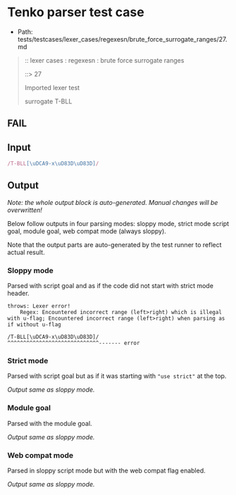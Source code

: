 # Tenko parser test case

- Path: tests/testcases/lexer_cases/regexesn/brute_force_surrogate_ranges/27.md

> :: lexer cases : regexesn : brute force surrogate ranges
>
> ::> 27
>
> Imported lexer test
>
> surrogate T-BLL

## FAIL

## Input

`````js
/T-BLL[\uDCA9-x\uD83D\uD83D]/
`````

## Output

_Note: the whole output block is auto-generated. Manual changes will be overwritten!_

Below follow outputs in four parsing modes: sloppy mode, strict mode script goal, module goal, web compat mode (always sloppy).

Note that the output parts are auto-generated by the test runner to reflect actual result.

### Sloppy mode

Parsed with script goal and as if the code did not start with strict mode header.

`````
throws: Lexer error!
    Regex: Encountered incorrect range (left>right) which is illegal with u-flag; Encountered incorrect range (left>right) when parsing as if without u-flag

/T-BLL[\uDCA9-x\uD83D\uD83D]/
^^^^^^^^^^^^^^^^^^^^^^^^^^^^^------- error
`````

### Strict mode

Parsed with script goal but as if it was starting with `"use strict"` at the top.

_Output same as sloppy mode._

### Module goal

Parsed with the module goal.

_Output same as sloppy mode._

### Web compat mode

Parsed in sloppy script mode but with the web compat flag enabled.

_Output same as sloppy mode._
